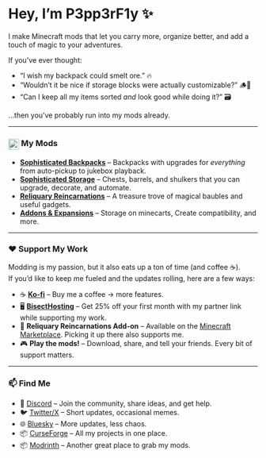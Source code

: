 # Hey, I’m P3pp3rF1y ✨  

I make Minecraft mods that let you carry more, organize better, and add a touch of magic to your adventures.  

If you’ve ever thought:  
- “I wish my backpack could smelt ore.” 🔥  
- “Wouldn’t it be nice if storage blocks were actually customizable?” 🪵🎨  
- “Can I keep all my items sorted *and* look good while doing it?” 🗃️  

…then you’ve probably run into my mods already.  

---

### <sub><img  height="22" alt="image" src="https://github.com/user-attachments/assets/98572aba-4e42-43ed-8b43-8e0ff36466ac" style="vertical-align:text-bottom;" /></sub>  My Mods
- **[Sophisticated Backpacks](https://curseforge.com/minecraft/mc-mods/sophisticated-backpacks)** – Backpacks with upgrades for *everything* from auto-pickup to jukebox playback.  
- **[Sophisticated Storage](https://curseforge.com/minecraft/mc-mods/sophisticated-storage)** – Chests, barrels, and shulkers that you can upgrade, decorate, and automate.  
- **[Reliquary Reincarnations](https://curseforge.com/minecraft/mc-mods/reliquary-reincarnations)** – A treasure trove of magical baubles and useful gadgets.  
- **[Addons & Expansions](https://curseforge.com/members/p3pp3rf1y/projects)** – Storage on minecarts, Create compatibility, and more.  

---

### ❤️ Support My Work
Modding is my passion, but it also eats up a ton of time (and coffee ☕).  
If you’d like to keep me fueled and the updates rolling, here are a few ways:  

- ☕ **[Ko-fi](https://ko-fi.com/p3pp3rf1y)** – Buy me a coffee → more features.  
- 🖥️ **[BisectHosting](https://bisecthosting.com/p3pp3rf1y)** – Get 25% off your first month with my partner link while supporting my work.  
- 📱 **Reliquary Reincarnations Add-on** – Available on the [Minecraft Marketplace](https://t.co/1zJG4VW38F). Picking it up there also supports me.  
- 🎮 **Play the mods!** – Download, share, and tell your friends. Every bit of support matters.  

---

### 📫 Find Me
- 💬 [Discord](https://discord.com/invite/ZNxRYScDS7) – Join the community, share ideas, and get help.  
- 🐦 [Twitter/X](https://twitter.com/p3pp3rf1y) – Short updates, occasional memes.
- 🌐 [Bluesky](https://bsky.app/profile/p3pp3rf1y.bsky.social) – More updates, less chaos. 
- 📦 [CurseForge](https://curseforge.com/members/p3pp3rf1y/projects) – All my projects in one place.  
- 📦 [Modrinth](https://modrinth.com/user/P3pp3rF1y) – Another great place to grab my mods.  
